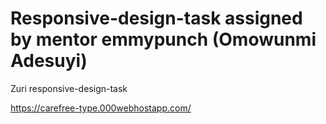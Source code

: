 # Responsive-design-task assigned by mentor emmypunch (Omowunmi Adesuyi)
Zuri responsive-design-task

https://carefree-type.000webhostapp.com/

